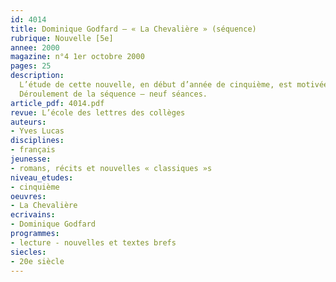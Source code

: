 ```yaml
---
id: 4014
title: Dominique Godfard – « La Chevalière » (séquence)
rubrique: Nouvelle [5e] 
annee: 2000
magazine: n°4 1er octobre 2000
pages: 25
description: 
  L’étude de cette nouvelle, en début d’année de cinquième, est motivée par la nécessité de faire rapidement le tour de notions d’analyse du texte narratif que les élèves auront abordées au cours de leur première année de collège, pour que ces notions soient affinées par la suite. Autant dire qu’on a besoin d’une histoire forte dont la technique narrative puisse servir de référence pour compléter les notions de technique mises en place. La nouvelle, en tant que récit bref, cumule un certain nombre de contraintes dont il est possible de tirer un maximum d’effet dramatique. L’action se passe dans un espace clos (un château) ; les éléments de l’intrigue (la disparition de la chevalière) convergent vers un dénouement inattendu (la découverte du bijou dans le gésier d’un canard) ; les faits sont présentés dans un ordre chronologique signalé par des indicateurs temporels (le cercle des suspects se resserre petit à petit) ; grâce au nombre restreint de personnages, présentés à grands traits stylisés, les contrastes sont accusés et l’évolution de la distribution des rôles simplifiée (les proches du comte sont à tour de rôle soupçonnés).
  Déroulement de la séquence – neuf séances.
article_pdf: 4014.pdf
revue: L’école des lettres des collèges
auteurs:
- Yves Lucas
disciplines:
- français
jeunesse:
- romans, récits et nouvelles « classiques »s
niveau_etudes:
- cinquième
oeuvres:
- La Chevalière
ecrivains:
- Dominique Godfard
programmes:
- lecture - nouvelles et textes brefs
siecles:
- 20e siècle
---
```

